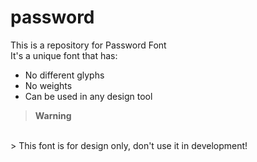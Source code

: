 # password
This is a repository for Password Font<br/>
It's a unique font that has:
- No different glyphs
- No weights
- Can be used in any design tool


> **Warning**
<br/>
> This font is for design only, don't use it in development!